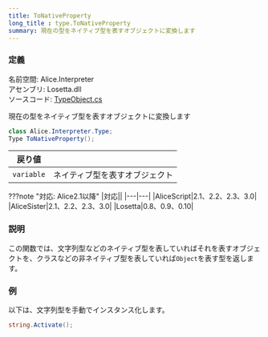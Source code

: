 ```yaml
---
title: ToNativeProperty
long_title : type.ToNativeProperty
summary: 現在の型をネイティブ型を表すオブジェクトに変換します
---
```


### 定義
名前空間: Alice.Interpreter<br/>
アセンブリ: Losetta.dll<br/>
ソースコード: [TypeObject.cs](https://github.com/WSOFT-Project/Losetta/blob/master/Losetta/Objects/TypeObject.cs)


現在の型をネイティブ型を表すオブジェクトに変換します

```cs title="AliceScript"
class Alice.Interpreter.Type;
Type ToNativeProperty();
```

|戻り値| |
|-|-|
|`variable`|ネイティブ型を表すオブジェクト|

???note "対応: Alice2.1以降"
    |対応||
    |---|---|
    |AliceScript|2.1、2.2、2.3、3.0|
    |AliceSister|2.1、2.2、2.3、3.0|
    |Losetta|0.8、0.9、0.10|

### 説明
この関数では、文字列型などのネイティブ型を表していればそれを表すオブジェクトを、クラスなどの非ネイティブ型を表していれば`Object`を表す型を返します。

### 例
以下は、文字列型を手動でインスタンス化します。

```cs title="AliceScript"
string.Activate();
```

